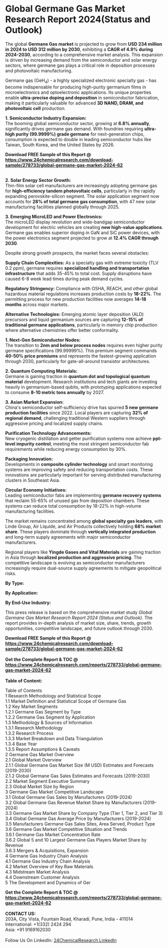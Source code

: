 <h1>Global Germane Gas Market Research Report 2024(Status and Outlook)</h1><p>The global <strong>Germane Gas market</strong> is projected to grow from <strong>USD 234 million in 2024 to USD 312 million by 2030</strong>, exhibiting a <strong>CAGR of 4.9% during 2024-2030</strong>, according to a comprehensive market analysis. This expansion is driven by increasing demand from the semiconductor and solar energy sectors, where germane gas plays a critical role in deposition processes and photovoltaic manufacturing.</p><p>Germane gas (GeH<sub>4</sub>) - a highly specialized electronic specialty gas - has become indispensable for producing high-purity germanium films in microelectronics and optoelectronic applications. Its unique properties enable <strong>ultra-precise doping and deposition</strong> in semiconductor fabrication, making it particularly valuable for advanced <strong>3D NAND, DRAM, and photovoltaic cell</strong> production.</p><p><strong>1. Semiconductor Industry Expansion:</strong><br>
The booming global semiconductor sector, growing at <strong>6.8% annually</strong>, significantly drives germane gas demand. With foundries requiring <strong>ultra-high purity (99.9999%) grade germane</strong> for next-generation chips, consumption is expected to double in leading semiconductor hubs like Taiwan, South Korea, and the United States by 2026.</p><div><b>Download FREE Sample of this Report @ 
            <a href="https://www.24chemicalresearch.com/download-sample/278733/global-germane-gas-market-2024-62">
            https://www.24chemicalresearch.com/download-sample/278733/global-germane-gas-market-2024-62</a></b></div><br><p><strong>2. Solar Energy Sector Growth:</strong><br>
Thin-film solar cell manufacturers are increasingly adopting germane gas for <strong>high-efficiency tandem photovoltaic cells</strong>, particularly in the rapidly expanding perovskite-silicon segment. The solar application segment now accounts for <strong>28% of total germane gas consumption</strong>, with 47 new solar manufacturing facilities planned globally through 2025.</p><p><strong>3. Emerging MicroLED and Power Electronics:</strong><br>
The microLED display revolution and wide-bandgap semiconductor development for electric vehicles are creating <strong>new high-value applications</strong>. Germane gas enables superior doping in GaN and SiC power devices, with the power electronics segment projected to grow at <strong>12.4% CAGR through 2030</strong>.</p><p>Despite strong growth prospects, the market faces several obstacles:</p><p><strong>Supply Chain Complexities:</strong> As a specialty gas with extreme toxicity (TLV 0.2 ppm), germane requires <strong>specialized handling and transportation infrastructure</strong> that adds 35-45% to total cost. Supply disruptions have caused 6-8 week lead times during peak demand cycles.</p><p><strong>Regulatory Stringency:</strong> Compliance with OSHA, REACH, and other global hazardous material regulations increases production costs by <strong>18-22%</strong>. The permitting process for new production facilities now averages <strong>14-18 months</strong> across major markets.</p><p><strong>Alternative Technologies:</strong> Emerging atomic layer deposition (ALD) precursors and liquid germanium sources are capturing <strong>12-15% of traditional germane applications</strong>, particularly in memory chip production where alternative chemistries offer better conformality.</p><p><strong>1. Next-Gen Semiconductor Nodes:</strong><br>
The transition to <strong>2nm and below process nodes</strong> requires even higher purity germane specifications (99.99999%). This premium segment commands <strong>40-50% price premiums</strong> and represents the fastest-growing application through 2030, particularly for gate-all-around transistor architectures.</p><p><strong>2. Quantum Computing Materials:</strong><br>
Germane is gaining traction in <strong>quantum dot and topological quantum material</strong> development. Research institutions and tech giants are investing heavily in germanium-based qubits, with prototyping applications expected to consume <strong>8-10 metric tons annually</strong> by 2027.</p><p><strong>3. Asian Market Expansion:</strong><br>
China's semiconductor self-sufficiency drive has spurred <strong>5 new germane production facilities</strong> since 2022. Local players are capturing <strong>32% of regional demand</strong>, challenging traditional Western suppliers through aggressive pricing and localized supply chains.</p><p><strong>Purification Technology Advancements:</strong><br>
	New cryogenic distillation and getter purification systems now achieve <strong>ppt-level impurity control</strong>, meeting the most stringent semiconductor fab requirements while reducing energy consumption by 30%.</p><p><strong>Packaging Innovation:</strong><br>
	Developments in <strong>composite cylinder technology</strong> and smart monitoring systems are improving safety and reducing transportation costs. These innovations are particularly important for serving distributed manufacturing clusters in Southeast Asia.</p><p><strong>Circular Economy Initiatives:</strong><br>
	Leading semiconductor fabs are implementing <strong>germane recovery systems</strong> that reclaim 55-65% of unused gas from deposition chambers. These systems can reduce total consumption by 18-22% in high-volume manufacturing facilities.</p><p>The market remains concentrated among <strong>global specialty gas leaders</strong>, with Linde Group, Air Liquide, and Air Products collectively holding <strong>68% market share</strong>. These players dominate through <strong>vertically integrated production</strong> and long-term supply agreements with major semiconductor manufacturers.</p><p>Regional players like <strong>Yingde Gases and Vital Materials</strong> are gaining traction in Asia through <strong>localized production and aggressive pricing</strong>. The competitive landscape is evolving as semiconductor manufacturers increasingly require dual-source supply agreements to mitigate geopolitical risks.</p><p><strong>By Type:</strong></p><p><strong>By Application:</strong></p><p><strong>By End-Use Industry:</strong></p><p>This press release is based on the comprehensive market study <em>Global Germane Gas Market Research Report 2024 (Status and Outlook)</em>. The report provides in-depth analysis of market size, share, trends, growth opportunities, competitive landscape, and future outlook through 2030.</p><div><b>Download FREE Sample of this Report @ 
            <a href="https://www.24chemicalresearch.com/download-sample/278733/global-germane-gas-market-2024-62">
            https://www.24chemicalresearch.com/download-sample/278733/global-germane-gas-market-2024-62</a></b></div><br><div><b>Get the Complete Report & TOC @ 
            <a href="https://www.24chemicalresearch.com/reports/278733/global-germane-gas-market-2024-62">
            https://www.24chemicalresearch.com/reports/278733/global-germane-gas-market-2024-62</a></b></div><br>
            <b>Table of Content:</b><p>Table of Contents<br />
1 Research Methodology and Statistical Scope<br />
1.1 Market Definition and Statistical Scope of Germane Gas<br />
1.2 Key Market Segments<br />
1.2.1 Germane Gas Segment by Type<br />
1.2.2 Germane Gas Segment by Application<br />
1.3 Methodology & Sources of Information<br />
1.3.1 Research Methodology<br />
1.3.2 Research Process<br />
1.3.3 Market Breakdown and Data Triangulation<br />
1.3.4 Base Year<br />
1.3.5 Report Assumptions & Caveats<br />
2 Germane Gas Market Overview<br />
2.1 Global Market Overview<br />
2.1.1 Global Germane Gas Market Size (M USD) Estimates and Forecasts (2019-2030)<br />
2.1.2 Global Germane Gas Sales Estimates and Forecasts (2019-2030)<br />
2.2 Market Segment Executive Summary<br />
2.3 Global Market Size by Region<br />
3 Germane Gas Market Competitive Landscape<br />
3.1 Global Germane Gas Sales by Manufacturers (2019-2024)<br />
3.2 Global Germane Gas Revenue Market Share by Manufacturers (2019-2024)<br />
3.3 Germane Gas Market Share by Company Type (Tier 1, Tier 2, and Tier 3)<br />
3.4 Global Germane Gas Average Price by Manufacturers (2019-2024)<br />
3.5 Manufacturers Germane Gas Sales Sites, Area Served, Product Type<br />
3.6 Germane Gas Market Competitive Situation and Trends<br />
3.6.1 Germane Gas Market Concentration Rate<br />
3.6.2 Global 5 and 10 Largest Germane Gas Players Market Share by Revenue<br />
3.6.3 Mergers & Acquisitions, Expansion<br />
4 Germane Gas Industry Chain Analysis<br />
4.1 Germane Gas Industry Chain Analysis<br />
4.2 Market Overview of Key Raw Materials<br />
4.3 Midstream Market Analysis<br />
4.4 Downstream Customer Analysis<br />
5 The Development and Dynamics of Ger</p><div><b>Get the Complete Report & TOC @ 
            <a href="https://www.24chemicalresearch.com/reports/278733/global-germane-gas-market-2024-62">
            https://www.24chemicalresearch.com/reports/278733/global-germane-gas-market-2024-62</a></b></div><br><b>CONTACT US:</b><br>
            203A, City Vista, Fountain Road, Kharadi, Pune, India - 411014<br>
            International: +1(332) 2424 294<br>
            Asia: +91 9169162030 <br><br>
            Follow Us On LinkedIn: <a href="https://www.linkedin.com/company/24chemicalresearch/">24ChemicalResearch LinkedIn</a>